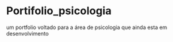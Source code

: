 # Portifolio_psicologia
um portfolio voltado para a área de psicologia
que ainda esta em desenvolvimento
